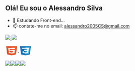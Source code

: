 ## Olá! Eu sou o Alessandro Silva

- 🌱 Estudando Front-end...
- 📫 contate-me no email: alessandro2005CS@gmail.com

<div>
  <a href="https://github.com/AlessandroDaCostaESilva">
  <img height="180em" src="https://github-readme-stats.vercel.app/api?username=AlessandroDaCostaESilva&show_icons=true&theme=gotham&include_all_commits=true&count_private=true"/>
  <img height="180em" src="https://github-readme-stats.vercel.app/api/top-langs/?username=AlessandroDaCostaESilva&layout=compact&langs_count=7&theme=gotham"/>
</div>

  <div style="display: inline_block"><br>
  <img align="center" alt="Ale-HTML" height="30" width="40" src="https://raw.githubusercontent.com/devicons/devicon/master/icons/html5/html5-original.svg">
  <img align="center" alt="ALe-CSS" height="30" width="40" src="https://raw.githubusercontent.com/devicons/devicon/master/icons/css3/css3-original.svg">
  <src="https://media.discordapp.net/attachments/639956127056134178/890373478988013628/Publicacoes_Instagram_1_1.png?width=676&height=676">
</div>
    <br>
<div style="display: flex"> 
      <a href="https://t.me/AlessandroCeS"> <img src="https://img.shields.io/badge/Telegram-2CA5E0?style=for-the-badge&logo=telegram&logoColor=white"> </a>
      <a href="https://github.com/AlessandroDaCostaESilva"><img src="https://img.shields.io/badge/GitHub-100000?style=for-the-badge&logo=github&logoColor=white"></a>
      <a href"https://www.instagram.com/alessandroc0sta/"><img src="https://img.shields.io/badge/Instagram-E4405F?style=for-the-badge&logo=instagram&logoColor=white"></a>
     <a href="https://www.linkedin.com/in/alessandro-silva-146306239/"> <img src="https://img.shields.io/badge/LinkedIn-0077B5?style=for-the-badge&logo=linkedin&logoColor=white"> </a>
    </div>

